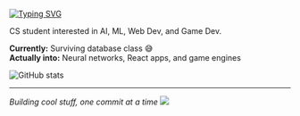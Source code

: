[![Typing SVG](https://readme-typing-svg.herokuapp.com?font=Fira+Code&size=25&duration=2000&pause=1000&color=00D9FF&vCenter=true&width=435&lines=zollicoff;AI+%2B+ML+%2B+Web+Software)](https://git.io/typing-svg)

CS student interested in AI, ML, Web Dev, and Game Dev.

**Currently:** Surviving database class 😅  
**Actually into:** Neural networks, React apps, and game engines

![GitHub stats](https://github-readme-stats.vercel.app/api?username=zollicoff&show_icons=true&theme=dark&hide_title=true&hide_rank=true&compact=true)

---
*Building cool stuff, one commit at a time* ![](https://komarev.com/ghpvc/?username=zollicoff&color=00D9FF&style=flat-square)
